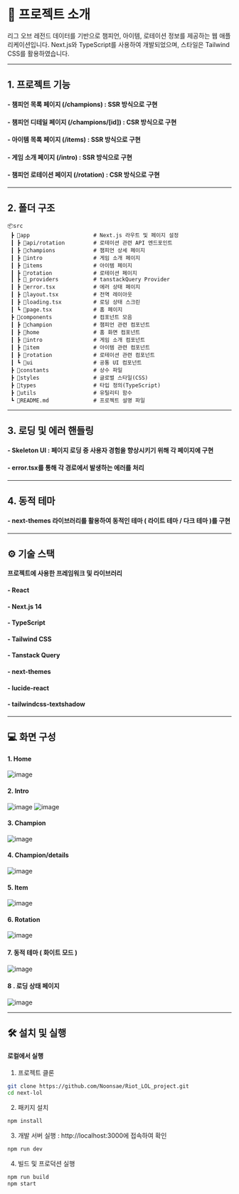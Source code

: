 # 📑 프로젝트 소개
리그 오브 레전드 데이터를 기반으로 챔피언, 아이템, 로테이션 정보를 제공하는 웹 애플리케이션입니다.
Next.js와 TypeScript를 사용하여 개발되었으며, 스타일은 Tailwind CSS를 활용하였습니다.

---

## 1. 프로젝트 기능
#### - 챔피언 목록 페이지 (/champions) : SSR 방식으로 구현
#### - 챔피언 디테일 페이지 (/champions/[id]) : CSR 방식으로 구현
#### - 아이템 목록 페이지 (/items) : SSR 방식으로 구현
#### - 게임 소개 페이지 (/intro) : SSR 방식으로 구현
#### - 챔피언 로테이션 페이지 (/rotation) : CSR 방식으로 구현

---

## 2. 폴더 구조
```
📦src
 ┣ 📂app                    # Next.js 라우트 및 페이지 설정
 ┃ ┣ 📂api/rotation         # 로테이션 관련 API 엔드포인트
 ┃ ┣ 📂champions            # 챔피언 상세 페이지
 ┃ ┣ 📂intro                # 게임 소개 페이지
 ┃ ┣ 📂items                # 아이템 페이지
 ┃ ┣ 📂rotation             # 로테이션 페이지
 ┃ ┣ 📂_providers           # tanstackQuery Provider
 ┃ ┣ 📜error.tsx            # 에러 상태 페이지
 ┃ ┣ 📜layout.tsx           # 전역 레이아웃
 ┃ ┣ 📜loading.tsx          # 로딩 상태 스크린
 ┃ ┗ 📜page.tsx             # 홈 페이지
 ┣ 📂components             # 컴포넌트 모음
 ┃ ┣ 📂champion             # 챔피언 관련 컴포넌트
 ┃ ┣ 📂home                 # 홈 화면 컴포넌트
 ┃ ┣ 📂intro                # 게임 소개 컴포넌트
 ┃ ┣ 📂item                 # 아이템 관련 컴포넌트
 ┃ ┣ 📂rotation             # 로테이션 관련 컴포넌트
 ┃ ┗ 📂ui                   # 공통 UI 컴포넌트
 ┣ 📂constants              # 상수 파일
 ┣ 📂styles                 # 글로벌 스타일(CSS)
 ┣ 📂types                  # 타입 정의(TypeScript)
 ┣ 📂utils                  # 유틸리티 함수
 ┗ 📜README.md              # 프로젝트 설명 파일

```
---

## 3. 로딩 및 에러 핸들링 
#### - Skeleton UI : 페이지 로딩 중 사용자 경험을 향상시키기 위해 각 페이지에 구현
#### - error.tsx를 통해 각 경로에서 발생하는 에러를 처리

---

## 4. 동적 테마
#### - next-themes 라이브러리를 활용하여 동적인 테마 ( 라이트 테마 / 다크 테마 )를 구현

---

## ⚙ 기술 스택
#### 프로젝트에 사용한 프레임워크 및 라이브러리
#### - React
#### - Next.js 14
#### - TypeScript
#### - Tailwind CSS
#### - Tanstack Query
#### - next-themes
#### - lucide-react
#### - tailwindcss-textshadow

---

## 💻 화면 구성
#### 1. Home
![image](https://github.com/user-attachments/assets/e7ad3b23-6657-4834-b014-dcbebce64fc7)
#### 2. Intro
![image](https://github.com/user-attachments/assets/c29ba28b-9701-415b-a4fb-b2efc9932998)
![image](https://github.com/user-attachments/assets/52997bb4-3b09-46e2-b477-d2fe8b4ffb78)
#### 3. Champion
![image](https://github.com/user-attachments/assets/b51b0d9b-2ae7-4095-91a9-a2151c29451c)
#### 4. Champion/details
![image](https://github.com/user-attachments/assets/22d9a095-17f3-4314-8861-7477d9ebedce)
#### 5. Item
![image](https://github.com/user-attachments/assets/389602cd-e9b6-4ccb-ba8b-69e6be4cbf66)
#### 6. Rotation
![image](https://github.com/user-attachments/assets/4cd9ffeb-6ac5-4825-bea4-93708b12a2f0)
#### 7. 동적 테마 ( 화이트 모드 )
![image](https://github.com/user-attachments/assets/806ec253-68c1-4b9f-87c8-4bb8de2cfccf)
#### 8 . 로딩 상태 페이지
![image](https://github.com/user-attachments/assets/22c49d90-4165-428c-8622-e63ce32d3aee)

---

## 🛠 설치 및 실행
#### 로컬에서 실행

 1. 프로젝트 클론
```bash
git clone https://github.com/Noonsae/Riot_LOL_project.git
cd next-lol
```
 2. 패키지 설치
```bash
npm install
```
 3. 개발 서버 실행 : http://localhost:3000에 접속하여 확인
```bash
npm run dev
```
 4. 빌드 및 프로덕션 실행
```bash
npm run build
npm start
```







